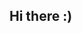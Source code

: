 ## Hi there :)

<!--
**pietroccx/pietroccx** is a ✨ _special_ ✨ repository because its `README.md` (this file) appears on your GitHub profile.

👋 Hi, I'm Pietro!
✨ Introduction
I’m an Italian designer based in Lisbon, passionate about blending creativity with technology. With over 5 years of experience in branding, web design, and digital communication, I create user-focused solutions that merge aesthetics with functionality.
My background includes a Bachelor’s degree in Design for Business and a thesis on blockchain and NFTs, reflecting my interest in emerging technologies.

🛠️ Skills
Design & Prototyping: Figma, Adobe XD, Photoshop, Illustrator, InDesign, Framer, Webflow

3D & Architecture: Blender, Archicad

Web & Development Tools: HTML/CSS, basic JavaScript, GitHub, VS Code

Other: Branding, UI/UX Design, Digital Marketing Assets

🚀 Featured Projects
Portfolio Website: My curated selection of branding, UX/UI, and web design projects.

Brand Identity Project: A complete visual identity for a creative business, from concept to guidelines.

UX/UI Case Study: User-centered redesign for a cultural institution's website.

🎯 Goals
Expand my UI/UX expertise with advanced interaction design.

Explore the intersection of design systems and front-end development.

Collaborate on projects that combine art, design, and technology.

📫 Contact
Email: pietro.ciri99@gmail.com

LinkedIn: https://www.linkedin.com/in/pietrociri/

Portfolio: https://pcportfolio.framer.website/
